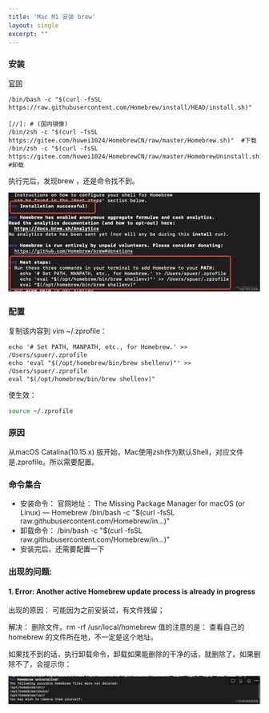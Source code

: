 ```yaml
---
title: 'Mac M1 安装 brew'
layout: single
excerpt: ""
---
```


### 安装

[官网](https://brew.sh/)

```
/bin/bash -c "$(curl -fsSL https://raw.githubusercontent.com/Homebrew/install/HEAD/install.sh)"

[//]: # (国内镜像)
/bin/zsh -c "$(curl -fsSL https://gitee.com/huwei1024/HomebrewCN/raw/master/Homebrew.sh)"  #下载
/bin/zsh -c "$(curl -fsSL https://gitee.com/huwei1024/HomebrewCN/raw/master/HomebrewUninstall.sh)"  #卸载
```

执行完后，发现brew ，还是命令找不到。

![20230411_1.png](/assets/images/20230411_1.png)

### 配置

复制该内容到 vim ~/.zprofile：

```
echo '# Set PATH, MANPATH, etc., for Homebrew.' >> /Users/spuer/.zprofile
echo 'eval "$(/opt/homebrew/bin/brew shellenv)"' >> /Users/spuer/.zprofile
eval "$(/opt/homebrew/bin/brew shellenv)"
```

使生效：

```bash
source ~/.zprofile 
```

### 原因

从macOS Catalina(10.15.x) 版开始，Mac使用zsh作为默认Shell，对应文件是.zprofile。所以需要配置。

### 命令集合

- 安装命令：
  官网地址： The Missing Package Manager for macOS (or Linux) — Homebrew
  /bin/bash -c "$(curl -fsSL raw.githubusercontent.com/Homebrew/in…)"
- 卸载命令：
  /bin/bash -c "$(curl -fsSL raw.githubusercontent.com/Homebrew/in…)"
- 安装完后，还需要配置一下

### 出现的问题:

#### 1. Error: Another active Homebrew update process is already in progress

出现的原因： 可能因为之前安装过，有文件残留；

解决： 删除文件。rm -rf /usr/local/homebrew 值的注意的是： 查看自己的homebrew 的文件所在地，不一定是这个地址。

如果找不到的话，执行卸载命令，卸载如果能删除的干净的话，就删除了。如果删除不了，会提示你：

![20230411_2.png](/assets/images/20230411_2.png)
